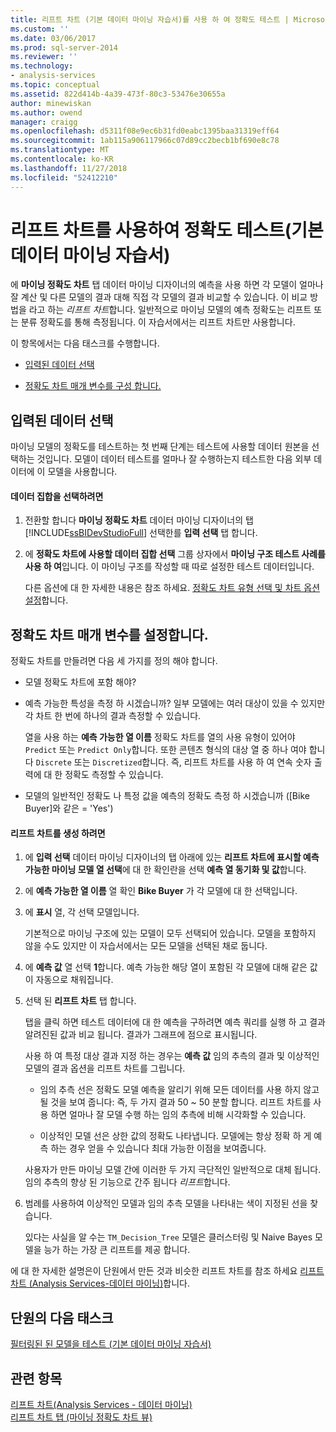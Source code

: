 ```yaml
---
title: 리프트 차트 (기본 데이터 마이닝 자습서)를 사용 하 여 정확도 테스트 | Microsoft Docs
ms.custom: ''
ms.date: 03/06/2017
ms.prod: sql-server-2014
ms.reviewer: ''
ms.technology:
- analysis-services
ms.topic: conceptual
ms.assetid: 822d414b-4a39-473f-80c3-53476e30655a
author: minewiskan
ms.author: owend
manager: craigg
ms.openlocfilehash: d5311f08e9ec6b31fd0eabc1395baa31319eff64
ms.sourcegitcommit: 1ab115a906117966c07d89cc2becb1bf690e8c78
ms.translationtype: MT
ms.contentlocale: ko-KR
ms.lasthandoff: 11/27/2018
ms.locfileid: "52412210"
---
```

# <a name="testing-accuracy-with-lift-charts-basic-data-mining-tutorial"></a>리프트 차트를 사용하여 정확도 테스트(기본 데이터 마이닝 자습서)
  에 **마이닝 정확도 차트** 탭 데이터 마이닝 디자이너의 예측을 사용 하면 각 모델이 얼마나 잘 계산 및 다른 모델의 결과 대해 직접 각 모델의 결과 비교할 수 있습니다. 이 비교 방법을 라고 하는 *리프트 차트*합니다. 일반적으로 마이닝 모델의 예측 정확도는 리프트 또는 분류 정확도를 통해 측정됩니다. 이 자습서에서는 리프트 차트만 사용합니다.  
  
 이 항목에서는 다음 태스크를 수행합니다.  
  
-   [입력된 데이터 선택](#BKMK_InputData)  
  
-   [정확도 차트 매개 변수를 구성 합니다.](#BKMK_Selecting)  
  
##  <a name="BKMK_InputData"></a> 입력된 데이터 선택  
 마이닝 모델의 정확도를 테스트하는 첫 번째 단계는 테스트에 사용할 데이터 원본을 선택하는 것입니다. 모델이 데이터 테스트를 얼마나 잘 수행하는지 테스트한 다음 외부 데이터에 이 모델을 사용합니다.  
  
#### <a name="to-select-the-data-set"></a>데이터 집합을 선택하려면  
  
1.  전환할 합니다 **마이닝 정확도 차트** 데이터 마이닝 디자이너의 탭 [!INCLUDE[ssBIDevStudioFull](../includes/ssbidevstudiofull-md.md)] 선택한를 **입력 선택** 탭 합니다.  
  
2.  에 **정확도 차트에 사용할 데이터 집합 선택** 그룹 상자에서 **마이닝 구조 테스트 사례를 사용 하 여**입니다. 이 마이닝 구조를 작성할 때 따로 설정한 테스트 데이터입니다.  
  
     다른 옵션에 대 한 자세한 내용은 참조 하세요. [정확도 차트 유형 선택 및 차트 옵션 설정](../../2014/analysis-services/data-mining/choose-an-accuracy-chart-type-and-set-chart-options.md)합니다.  
  
##  <a name="BKMK_Selecting"></a> 정확도 차트 매개 변수를 설정합니다.  
 정확도 차트를 만들려면 다음 세 가지를 정의 해야 합니다.  
  
-   모델 정확도 차트에 포함 해야?  
  
-   예측 가능한 특성을 측정 하 시겠습니까? 일부 모델에는 여러 대상이 있을 수 있지만 각 차트 한 번에 하나의 결과 측정할 수 있습니다.  
  
     열을 사용 하는 **예측 가능한 열 이름** 정확도 차트를 열의 사용 유형이 있어야 `Predict` 또는 `Predict Only`합니다. 또한 콘텐츠 형식의 대상 열 중 하나 여야 합니다 `Discrete` 또는 `Discretized`합니다. 즉, 리프트 차트를 사용 하 여 연속 숫자 출력에 대 한 정확도 측정할 수 있습니다.  
  
-   모델의 일반적인 정확도 나 특정 값을 예측의 정확도 측정 하 시겠습니까 ([Bike Buyer]와 같은 = 'Yes')  
  
#### <a name="to-generate-the-lift-chart"></a>리프트 차트를 생성 하려면  
  
1.  에 **입력 선택** 데이터 마이닝 디자이너의 탭 아래에 있는 **리프트 차트에 표시할 예측 가능한 마이닝 모델 열 선택**에 대 한 확인란을 선택 **예측 열 동기화 및 값**합니다.  
  
2.  에 **예측 가능한 열 이름** 열 확인 **Bike Buyer** 가 각 모델에 대 한 선택입니다.  
  
3.  에 **표시** 열, 각 선택 모델입니다.  
  
     기본적으로 마이닝 구조에 있는 모델이 모두 선택되어 있습니다. 모델을 포함하지 않을 수도 있지만 이 자습서에서는 모든 모델을 선택된 채로 둡니다.  
  
4.  에 **예측 값** 열 선택 **1**합니다. 예측 가능한 해당 열이 포함된 각 모델에 대해 같은 값이 자동으로 채워집니다.  
  
5.  선택 된 **리프트 차트** 탭 합니다.  
  
     탭을 클릭 하면 테스트 데이터에 대 한 예측을 구하려면 예측 쿼리를 실행 하 고 결과 알려진된 값과 비교 됩니다. 결과가 그래프에 점으로 표시됩니다.  
  
     사용 하 여 특정 대상 결과 지정 하는 경우는 **예측 값** 임의 추측의 결과 및 이상적인 모델의 결과 옵션을 리프트 차트를 그립니다.  
  
    -   임의 추측 선은 정확도 모델 예측을 알리기 위해 모든 데이터를 사용 하지 않고 될 것을 보여 줍니다: 즉, 두 가지 결과 50 ~ 50 분할 합니다. 리프트 차트를 사용 하면 얼마나 잘 모델 수행 하는 임의 추측에 비해 시각화할 수 있습니다.  
  
    -   이상적인 모델 선은 상한 값의 정확도 나타냅니다. 모델에는 항상 정확 하 게 예측 하는 경우 얻을 수 있습니다 최대 가능한 이점을 보여줍니다.  
  
     사용자가 만든 마이닝 모델 간에 이러한 두 가지 극단적인 일반적으로 대체 됩니다. 임의 추측의 향상 된 기능으로 간주 됩니다 *리프트*합니다.  
  
6.  범례를 사용하여 이상적인 모델과 임의 추측 모델을 나타내는 색이 지정된 선을 찾습니다.  
  
     있다는 사실을 알 수는 `TM_Decision_Tree` 모델은 클러스터링 및 Naive Bayes 모델을 능가 하는 가장 큰 리프트를 제공 합니다.  
  
 에 대 한 자세한 설명은이 단원에서 만든 것과 비슷한 리프트 차트를 참조 하세요 [리프트 차트 &#40;Analysis Services-데이터 마이닝&#41;](../../2014/analysis-services/data-mining/lift-chart-analysis-services-data-mining.md)합니다.  
  
## <a name="next-task-in-lesson"></a>단원의 다음 태스크  
 [필터링된 된 모델을 테스트 &#40;기본 데이터 마이닝 자습서&#41;](../../2014/tutorials/testing-a-filtered-model-basic-data-mining-tutorial.md)  
  
## <a name="see-also"></a>관련 항목  
 [리프트 차트&#40;Analysis Services - 데이터 마이닝&#41;](../../2014/analysis-services/data-mining/lift-chart-analysis-services-data-mining.md)   
 [리프트 차트 탭 &#40;마이닝 정확도 차트 뷰&#41;](../../2014/analysis-services/lift-chart-tab-mining-accuracy-chart-view.md)  
  
  
